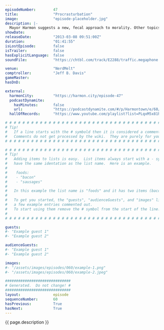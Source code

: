 ```yaml
---
episodeNumber:        47
title:                "Procrasturbation"
image:                "episode-placeholder.jpg"
description: |-
  Mayor Harmon suggests a new, fecal approach to morality. Other topics include Halle Berry, Superman and accents. In D&D, the gang runs afoul of snake men and each other.
showDate:             
releaseDate:          "2013-03-08 09:51:00Z"
duration:             "01:41:55"
isLostEpisode:        false
isTrailer:            false
hasExplicitLanguage:  false
soundFile:            "https://chtbl.com/track/E2288/traffic.megaphone.fm/STA6342558089.mp3?updated=1554494666"

venue:                "NerdMelt"
comptroller:          "Jeff B. Davis"
gameMaster:           
hasDnD:               

external:
  harmonCity:         "https://harmon.city/episode-47"
  podcastDynamite:
    hasMinutes:       false
    url:              "https://podcastdynamite.com/#/p/Harmontown/e/60/47"
  hallOfRecords:      "https://www.youtube.com/playlist?list=PLqxM5x81hNOaEooxgy6ezIhCfp8uhax6Q"

# # # # # # # # # # # # # # # # # # # # # # # # # # # # # # # # # # # # # # # # # # # # #
# Tip!
#   If a line starts with the # symbold then it is considered a comment.
#   Comments do not get processed by the wiki.  They are purely for your information.
# # # # # # # # # # # # # # # # # # # # # # # # # # # # # # # # # # # # # # # # # # # # #

# # # # # # # # # # # # # # # # # # # # # # # # # # # # # # # # # # # # # # # # # # # # #
# Tip!
#   Adding items to lists is easy.  List items always start with a - symbol and have
#   have the same identation as the list name.  Here is an example.
#
#    foods:
#    - "bacon"
#    - "sausages"
#
#   In this example the list name is "foods" and it has two items (bacon, and sausages).
#
#   To get you started, the "guests", "audienceGuests", and "images" lists below have
#   a few example entries commented out.
#   To start using them remove the # symbol from the start of the line.
#
# # # # # # # # # # # # # # # # # # # # # # # # # # # # # # # # # # # # # # # # # # # # #

guests:
#- "Example guest 1"
#- "Example guest 2"

audienceGuests:
#- "Example guest 1"
#- "Example guest 2"

images:
#- "/assets/images/episodes/060/example-1.png"
#- "/assets/images/episodes/060/example-2.jpeg"

##############################
# Generated.  Do not change! #
##############################
layout:               episode
sequenceNumber:       60
hasPrevious:          True
hasNext:              True
---
```


<!-- The episode description will be rendered here -->
{{ page.description }}

<!-- Add your content BELOW here -->
<!-- vvvvvvvvvvvvvvvvvvvvvvvvvvv -->




<!-- ^^^^^^^^^^^^^^^^^^^^^^^^^^^ -->
<!-- Add your content ABOVE here -->

<!-- The episode gallery will be rendered here -->